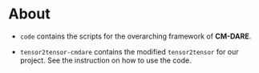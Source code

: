 # About 

- `code` contains the scripts for the overarching framework of **CM-DARE**.

- `tensor2tensor-cmdare` contains the modified `tensor2tensor` for our project. See the instruction on how to use the code.